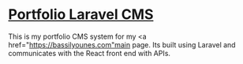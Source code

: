 # <a href="console.bassilyounes.com">Portfolio Laravel CMS</a>

This is my portfolio CMS system for my <a href="https://bassilyounes.com"main page</a>. Its built using Laravel and communicates with the React front end with APIs.
